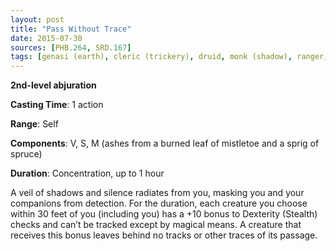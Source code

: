 ```yaml
---
layout: post
title: "Pass Without Trace"
date: 2015-07-30
sources: [PHB.264, SRD.167]
tags: [genasi (earth), cleric (trickery), druid, monk (shadow), ranger, level2, concentration, abjuration]
---
```


**2nd-level abjuration**

**Casting Time**: 1 action

**Range**: Self

**Components**: V, S, M (ashes from a burned leaf of mistletoe and a sprig of spruce)

**Duration**: Concentration, up to 1 hour

A veil of shadows and silence radiates from you, masking you and your companions from detection. For the duration, each creature you choose within 30 feet of you (including you) has a +10 bonus to Dexterity (Stealth) checks and can’t be tracked except by magical means. A creature that receives this bonus leaves behind no tracks or other traces of its passage.
